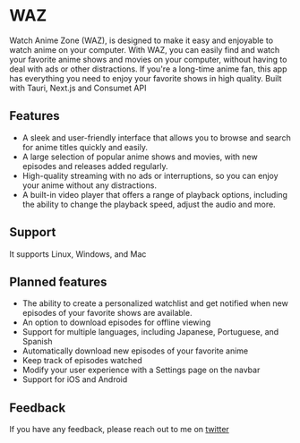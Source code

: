 # WAZ

Watch Anime Zone (WAZ), is designed to make it easy and enjoyable to watch anime on your computer. With WAZ, you can easily find and watch your favorite anime shows and movies on your computer, without having to deal with ads or other distractions. If you're a long-time anime fan, this app has everything you need to enjoy your favorite shows in high quality. Built with Tauri, Next.js and Consumet API

## Features

* A sleek and user-friendly interface that allows you to browse and search for anime titles quickly and easily.
* A large selection of popular anime shows and movies, with new episodes and releases added regularly.
* High-quality streaming with no ads or interruptions, so you can enjoy your anime without any distractions.
* A built-in video player that offers a range of playback options, including the ability to change the playback speed, adjust the audio and more.

## Support

It supports Linux, Windows, and Mac

## Planned features

* The ability to create a personalized watchlist and get notified when new episodes of your favorite shows are available.
* An option to download episodes for offline viewing
* Support for multiple languages, including Japanese, Portuguese, and Spanish
* Automatically download new episodes of your favorite anime
* Keep track of episodes watched
* Modify your user experience with a Settings page on the navbar
* Support for iOS and Android

## Feedback

If you have any feedback, please reach out to me on [twitter](https://twitter.com/yerovyespitia)